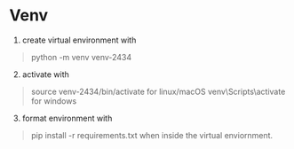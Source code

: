 # Venv

1. create virtual environment with
> python -m venv venv-2434

2. activate with 
> source venv-2434/bin/activate
for linux/macOS
> venv\Scripts\activate
for windows

3. format environment with
> pip install -r requirements.txt
when inside the virtual enviornment.